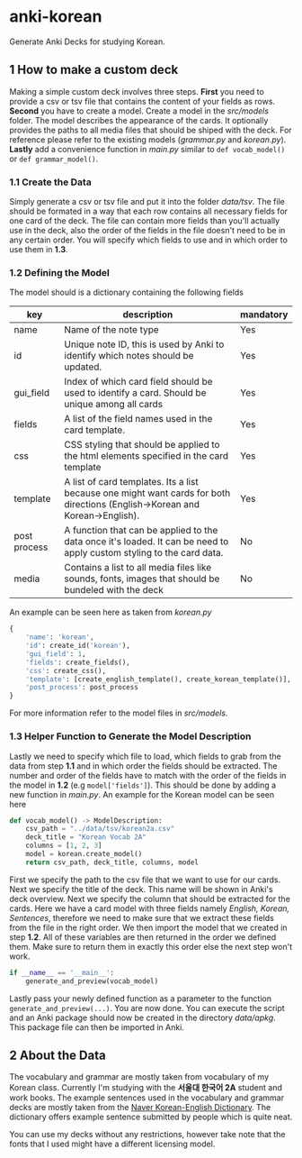 # anki-korean
Generate Anki Decks for studying Korean.

## 1 How to make a custom deck

Making a simple custom deck involves three steps. **First** you need to provide a csv or tsv file that contains the content of your fields as rows. **Second** you have to create a model. Create a model in the _src/models_ folder. The model describes the appearance of the cards. It optionally provides the paths to all media files that should be shiped with the deck. For reference please refer to the existing models (_grammar.py_ and _korean.py_). **Lastly** add a convenience function in _main.py_ similar to ```def vocab_model()``` or ```def grammar_model()```.

### 1.1 Create the Data
Simply generate a csv or tsv file and put it into the folder _data/tsv_. The file should be formated in a way that each row contains all necessary fields for one card of the deck. The file can contain more fields than you'll actually use in the deck, also the order of the fields in the file doesn't need to be in any certain order. You will specify which fields to use and in which order to use them in **1.3**.

### 1.2 Defining the Model
The model should is a dictionary containing the following fields

| key          | description                                                                                                                  | mandatory |
|--------------|------------------------------------------------------------------------------------------------------------------------------|-----------|
| name         | Name of the note type                                                                                                        | Yes       |
| id           | Unique note ID, this is used by Anki to identify which notes should be updated.                                              | Yes       |
| gui_field    | Index of which card field should be used to identify a card. Should be unique among all cards                                | Yes       |
| fields       | A list of the field names used in the card template.                                                                         | Yes       |
| css          | CSS styling that should be applied to the html elements specified in the card template                                       | Yes       |
| template     | A list of card templates. Its a list because one might want cards for both directions (English->Korean and Korean->English). | Yes       | 
| post process | A function that can be applied to the data once it's loaded. It can be need to apply custom styling to the card data.        | No        |
| media        | Contains a list to all media files like sounds, fonts, images that should be bundeled with the deck                          | No        |

An example can be seen here as taken from _korean.py_
```python
{
    'name': 'korean',
    'id': create_id('korean'),
    'gui_field': 1,
    'fields': create_fields(),
    'css': create_css(),
    'template': [create_english_template(), create_korean_template()],
    'post_process': post_process
}
```
For more information refer to the model files in _src/models_.

### 1.3 Helper Function to Generate the Model Description

Lastly we need to specify which file to load, which fields to grab from the data from step **1.1** and in which order the fields should be extracted. The number and order of the fields have to match with the order of the fields in the model in **1.2** (e.g ```model['fields']```). This should be done by adding a new function in _main.py_. An example for the Korean model can be seen here

```python
def vocab_model() -> ModelDescription:
    csv_path = "../data/tsv/korean2a.csv"
    deck_title = "Korean Vocab 2A"
    columns = [1, 2, 3]
    model = korean.create_model()
    return csv_path, deck_title, columns, model
```

First we specify the path to the csv file that we want to use for our cards. Next we specify the title of the deck. This name will be shown in Anki's deck overview. Next we specify the column that should be extracted for the cards. Here we have a card model with three fields namely _English, Korean, Sentences_, therefore we need to make sure that we extract these fields from the file in the right order. We then import the model that we created in step **1.2**. All of these variables are then returned in the order we defined them. Make sure to return them in exactly this order else the next step won't work.

```python
if __name__ == '__main__':
    generate_and_preview(vocab_model)
```

Lastly pass your newly defined function as a parameter to the function ```generate_and_preview(...)```. You are now done. You can execute the script and an Anki package should now be created in the directory _data/apkg_. This package file can then be imported in Anki.


## 2 About the Data

The vocabulary and grammar are mostly taken from vocabulary of my Korean class. Currently I'm studying with the **서울대 한국어 2A** student and work books. The example sentences used in the vocabulary and grammar decks are mostly taken from the [Naver Korean-English Dictionary](korean.dict.naver.com/). The dictionary offers example sentence submitted by people which is quite neat.

You can use my decks without any restrictions, however take note that the fonts that I used might have a different licensing model.